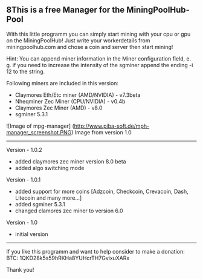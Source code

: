 8This is a free Manager for the MiningPoolHub-Pool
--------------

With this little programm you can simply start mining with your cpu or gpu on the MiningPoolHub!
Just write your workerdetails from miningpoolhub.com and chose a coin and server then start mining!

Hint: You can append miner information in the Miner configuration field, 
e. g. if you need to increase the intensity of the sgminer append the ending -i 12 to the string.

Following miners are included in this version:
- Claymores Eth/Etc miner (AMD/NVIDIA) - v7.3beta
- Nheqminer Zec Miner (CPU/NVIDIA) - v0.4b
- Claymores Zec Miner (AMD) - v8.0
- sgminer 5.3.1

![Image of mpg-manager]
(http://www.piba-soft.de/mph-manager_screenshot.PNG)
Image from version 1.0

--------------

Version - 1.0.2
- added claymores zec miner version 8.0 beta
- added algo switching mode

Version - 1.0.1
- added support for more coins [Adzcoin, Checkcoin, Crevacoin, Dash, Litecoin and many more...]
- added sgminer 5.3.1
- changed clamores zec miner to version 6.0

Version - 1.0
- initial version

--------------

If you like this programm and want to help consider to make a donation:
BTC: 1QKD28k5s59hRKHa8YUHcrTH7GvixuXARx

Thank you!
